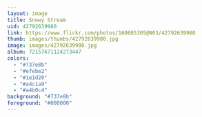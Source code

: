 ```yaml
---
layout: image
title: Snowy Stream
uid: 42792639980
link: https://www.flickr.com/photos/160685305@N03/42792639980
thumb: images/thumbs/42792639980.jpg
image: images/42792639980.jpg
album: 72157671124273447
colors: 
  - "#737e8b"
  - "#efebe2"
  - "#1e1d20"
  - "#a4c1a9"
  - "#a4b0c4"
background: "#737e8b"
foreground: "#000000"
---
```


